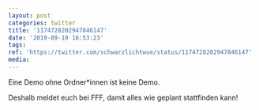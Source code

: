 ```yaml
---
layout: post
categories: twitter
title: '1174728202947846147'
date: '2019-09-19 16:53:23'
tags: 
ref: 'https://twitter.com/schwarzlichtwue/status/1174728202947846147'
media:
---
```

Eine Demo ohne Ordner\*innen ist keine Demo.

Deshalb meldet euch bei FFF, damit alles wie geplant stattfinden kann! 

